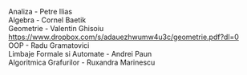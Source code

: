 Analiza - Petre Ilias\
Algebra - Cornel Baetik\
Geometrie - Valentin Ghisoiu https://www.dropbox.com/s/adauezhwumw4u3c/geometrie.pdf?dl=0 \
OOP - Radu Gramatovici\
Limbaje Formale si Automate - Andrei Paun\
Algoritmica Grafurilor - Ruxandra Marinescu  
